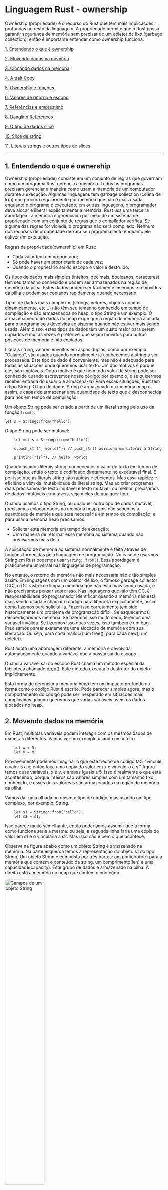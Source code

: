 # Linguagem Rust - ownership

Ownership (propriedade) é o recurso do Rust que tem mais implicações profundas no resto da linguagem. A propriedade permite que o Rust possa garantir segurança de memória sem precisar de um coletor de lixo (garbage collection), então é importante entender como ownership funciona.

[1. Entendendo o que é ownership](#1-Entendendo-o-que-é-ownership)

[2. Movendo dados na memória](#2-Movendo-dados-na-memória)

[3. Clonando dados na memória](#3-Clonando-dados-na-memória)

[4. A trait Copy](#4-A-trait-Copy)

[5. Ownership e funções](#5-Ownership-e-funções)

[6. Valores de retorno e escopo](#6-Valores-de-retorno-e-escopo)

[7. Referências e empréstimo](#7-Referências-e-empréstimo)

[8. Dangling References](#8-Dangling-References)

[9. O tipo de dados slice](#9-O-tipo-de-dados-slice)

[10. Slice de string](#10-Slice-de-string)

[11. Literais strings e outros tipos de slices](#11-Literais-strings-e-outros-tipos-de-slices)

---

## 1. Entendendo o que é ownership

Ownership (propriedade) consiste em um conjunto de regras que governam como um programa Rust gerencia a memória. Todos os programas precisam gerenciar a maneira como usam a memória de um computador durante a execução. Algumas linguagens têm garbage collection (coleta de lixo) que procura regularmente por memória que não é mais usada enquanto o programa é executado; em outras linguagens, o programador deve alocar e liberar explicitamente a memória. Rust usa uma terceira abordagem: a memória é gerenciada por meio de um sistema de propriedade com um conjunto de regras que o compilador verifica. Se alguma das regras for violada, o programa não será compilado. Nenhum dos recursos de propriedade deixará seu programa lento enquanto ele estiver em execução.

Regras da propriedade(ownership) em Rust:

* Cada valor tem um proprietário;
* Só pode haver um proprietário de cada vez;
* Quando o proprietário sai do escopo o valor é destruído.

Os tipos de dados mais simples (inteiros, decimais, booleanos, caracteres) têm seu tamanho conhecido e podem ser armazenados na região de memória da pilha. Estes dados podem ser facilmente  inseridos e removidos da pilha e podem ser copiados rapidamente quando necessário.

Tipos de dados mais complexos (strings, vetores, objetos criados dinamicamente, etc...) não têm seu tamanho conhecido em tempo de compilação e são armazenados no heap, o tipo String é um exemplo. O armazenamento de dados no heap exige que a região de memória alocada para o programa seja devolvida ao sistema quando não estiver mais sendo usada. Além disso, estes tipos de dados têm um custo maior para serem copiados e muitas vezes é preferível que sejam movidos para outras posições de memória e não copiados.

Literais string, valores envoltos em aspas duplas, como por exemplo "Calango", são usados quando normalmente já conhecemos a string a ser processada. Este tipo de dado é conveniente, mas não é adequado para todas as situações onde queremos usar texto. Um dos motivos é porque eles são imutáveis. Outro motivo é que nem todo valor de string pode ser conhecido quando escrevemos nosso código: por exemplo, e se quisermos receber entrada do usuário e armazená-la? Para essas situações, Rust tem o tipo String. O tipo de dados String é armazenado na memória heap e, assim, é capaz de armazenar uma quantidade de texto que é desconhecida para nós em tempo de compilação. 

Um objeto String pode ser criado a partir de um literal string pelo uso da função ```from()```:

```
let s = String::from("hello");
```

O tipo String pode ser mutável:

```
    let mut s = String::from("hello");

    s.push_str(", world!"); // push_str() adiciona um literal a String

    println!("{s}"); // hello, world!
```


Quando usamos literais string, conhecemos o valor do texto em tempo de compilação, então o texto é codificado diretamente no executável final. É por isso que as literais string são rápidas e eficientes. Mas essa rapidez e eficiência vêm da imutabilidade da literal string. Mas ao criar programas reais precisamos de texto imutável e texto mutável, ou melhor, precisamos de dados imutáveis e mutáveis, sejam eles de qualquer tipo.

Quando usamos o tipo String, ou qualquer outro tipo de dados mutável,  precisamos colocar dados na memória heap pois não sabemos a quantidade de memória que será necessária em tempo de compilação; e para usar a memória heap precisamos:

* Solicitar esta memória em tempo de execução;
* Uma maneira de retornar essa memória ao sistema quando não precisarmos mais dela.

A solicitação de memória ao sistema normalmente é feita através de funções fornecidas pela linguagem de programação. No caso de usarmos String em Rust podemos usar ```String::from()```. Essa abordagem é praticamente  universal nas linguagens de programação. 

No entanto, o retorno da memória não mais necessária não é tão simples assim. Em linguagens com um coletor de lixo, o famoso garbage collector (GC), o GC rastreia e limpa a memória que não está mais sendo usada, e não precisamos pensar sobre isso. Nas linguagens que não têm GC, é responsabilidade do programador identificar quando a memória não está mais sendo usada e chamar o código para liberá-la explicitamente, assim como fizemos para solicitá-la. Fazer isso corretamente tem sido historicamente um problema de programação difícil. Se esquecermos, desperdiçaremos memória. Se fizermos isso muito cedo, teremos uma variável inválida. Se fizermos isso duas vezes, isso também é um bug. Precisamos parear exatamente uma alocação de memória com sua liberação. Ou seja, para cada malloc() um free(); para cada new() um delete().

Rust adota uma abordagem diferente: a memória é devolvida automaticamente quando a variável que a possui sai do escopo. 

Quand a variável sai do escopo Rust chama um método especial da biblioteca chamado [drop()](https://doc.rust-lang.org/std/ops/trait.Drop.html#tymethod.drop). Este método executa o destrutor do objeto implicitamente.

Esta forma de gerenciar a memória heap tem um impacto profundo na forma como o código Rust é escrito. Pode parecer simples agora, mas o comportamento do código pode ser inesperado em situações mais complicadas quando queremos que várias variáveis usem os dados alocados no heap. 

## 2. Movendo dados na memória

Em Rust, múltiplas variáveis podem interagir com os mesmos dados de maneiras diferentes. Vamos ver um exemplo usando um inteiro. 

```
    let x = 5;
    let y = x;
```

Provavelmente podemos imaginar o que este trecho de código faz: "vincule o valor 5 a x; então faça uma cópia do valor em x e vincule-o a y." Agora temos duas variáveis, x e y, e ambas iguais a 5. Isso é realmente o que está acontecendo, porque inteiros são valores simples com um tamanho fixo conhecido, e esses dois valores 5 são armazenados na região de memória da pilha.

Vamos dar uma olhada no mesmto tipo de código, mas usando um tipo complexo, por exemplo, String.

```
    let s1 = String::from("hello");
    let s2 = s1;
```

Isso parece muito semelhante, então poderíamos assumir que a forma como funciona seria a mesma: ou seja, a segunda linha faria uma cópia do valor em s1 e o vincularia a s2. Mas isso não é bem o que acontece. 

Observe na figura abaixo como um objeto String é armazenado na memória. Na parte esquerda temos a representação do objeto s1 do tipo String. Um objeto String é composto por três partes: um ponteiro(ptr) para a memória que contém o conteúdo da string, um comprimento(len) e uma capacidade(capacity). Este grupo de dados é armazenado na pilha. À direita está a memória no heap que contém o conteúdo. 

<img alt="Campos de um objeto String" src="images/ownership1.svg" class="center" style="width: 50%;">
 
O comprimento é a quantidade de memória, em bytes, que o conteúdo da String está usando atualmente. A capacidade é a quantidade total de memória, em bytes, que a String recebeu do alocador. A diferença entre comprimento e capacidade é importante, mas não neste contexto, então, por enquanto, está tudo bem ignorar a capacidade. 

Quando atribuímos s1 a s2, os dados da String são copiados, o que significa que copiamos o ponteiro, o comprimento e a capacidade que estão na pilha. Não copiamos os dados na memória heap para os quais o ponteiro se refere. Em outras palavras, a representação de dados na memória se parece com a figura abaixo. 

<img alt="Atribuindo um objeto String a outra variavel" src="images/ownership2.svg" class="center" style="width: 50%;">

A representação <font color="red">NÃO</font> se parece com a figura abaixo, que é como a memória seria se o Rust copiasse os dados do heap também. Se o Rust fizesse isso, a operação s2 = s1 poderia ser muito cara em termos de desempenho de tempo de execução se os dados no heap fossem grandes. 

<img alt="Se String fosse copiado" src="images/ownership3.svg" class="center" style="width: 50%;">

Anteriormente, dissemos que quando uma variável sai do escopo, o Rust chama automaticamente a função drop() e limpa a memória heap para essa variável. Mas observe, na figura mais acima referente a atribuição de s1 a s2, que ambos os ponteiros de dados apontam para a mesma região de memória heap. Isso é um problema: quando s2 e s1 saem do escopo, ambos tentarão liberar a mesma memória. Isso é conhecido como erro de liberação dupla (double free error) e é um dos bugs de segurança de memória que mencionamos anteriormente. Liberar memória duas vezes pode levar à corrupção de memória, o que pode levar a vulnerabilidades de segurança.

Para garantir a segurança da memória, após a linha ```let s2 = s1;```, o Rust considera s1 como inválido. Portanto, o Rust não precisa liberar nada quando s1 sai do escopo. Verifique o que acontece quando você tenta usar s1 depois que s2 é criado; não funcionará: 

```
    let s1 = String::from("hello");
    let s2 = s1;

    println!("{s1}, world!");
```

Ao compilar este código você receberá o seguinte erro porque Rust impede que você use a referência inválida: 

```
$ cargo run
   Compiling ownership v0.1.0 (file:///projects/ownership)
error[E0382]: borrow of moved value: `s1`
 --> src/main.rs:5:15
  |
2 |     let s1 = String::from("hello");
  |         -- move occurs because `s1` has type `String`, which does not implement the `Copy` trait
3 |     let s2 = s1;
  |              -- value moved here
4 |
5 |     println!("{s1}, world!");
  |               ^^^^ value borrowed here after move
  |
  = note: this error originates in the macro `$crate::format_args_nl` which comes from the expansion of the macro `println` (in Nightly builds, run with -Z macro-backtrace for more info)
help: consider cloning the value if the performance cost is acceptable
  |
3 |     let s2 = s1.clone();
  |                ++++++++

For more information about this error, try `rustc --explain E0382`.
error: could not compile `ownership` (bin "ownership") due to 1 previous error
```

Se você já ouviu os termos shallow copy(cópia superficial) e deep copy(cópia profunda) ao trabalhar com outras linguagens, o conceito de copiar o ponteiro, o comprimento e a capacidade sem copiar os dados provavelmente soa como fazer uma cópia superficial. Mas, como o Rust também invalida a primeira variável, em vez de ser chamada de cópia superficial, este procedimento é conhecido como movimentação. Neste exemplo, diríamos que s1 foi movido para s2. Então, o que realmente acontece é mostrado na figura abaixo.

<img alt="Movimentação de um objeto String" src="images/ownership4.svg" class="center" style="width: 50%;">

Isso resolve nosso problema! Com apenas a variável s2 válida, quando ela sair do escopo, ela sozinha liberará a memória, e pronto.

Além disso, há uma escolha de design que é implícita por isso: Rust nunca criará automaticamente cópias "profundas" de seus dados. Portanto, qualquer cópia automática pode ser considerada barata em termos de desempenho de tempo de execução. 

## 3. Clonando dados na memória

Se quisermos fazer deep copy(cópia profunda) de um objeto, ou seja, copiar os dados armazenados na memória heap além dos dados armazenados na memória stack (pilha), podemos usar o método ```clone()```.

```
    let s1 = String::from("hello");
    let s2 = s1.clone();

    println!("s1 = {s1}, s2 = {s2}");
```

Após este código teremos dois objetos String, cada um com suas partes na memória stack e na memória heap. Lembre-se que este método executa a cópia como imaginamos mas tem um custo.

Lembre-se que tipos simples (inteiros, float, char, boolean) que têm um tamanho conhecido em tempo de compilação, são armazenados inteiramente na pilha (memória stack), então cópias dos valores reais são rápidas de fazer. Isso significa que neste caso não há necessidade de usar o método clone(). Em outras palavras, não há diferença entre shallow copy(cópia superficial) e deep copy(cópia profunda) ao lidar com tipos simples, então chamar clone() não faria nada diferente da cópia superficial comum.

## 4. A trait Copy

Rust possui uma anotação especial chamada de ```trait Copy``` que podemos colocar em tipos que são armazenados na pilha, como inteiros. Se um tipo implementa o trait Copy, variáveis que o usam não são movidas, mas sim copiadas, tornando-as ainda válidas após a atribuição a outra variável. 

O Rust não permite que anotemos um tipo com Copy se o tipo, ou qualquer uma de suas partes, implementou a trait ```Drop```. Se o tipo precisar de algum procedimento especial quando o valor sair do escopo e adicionarmos a anotação Copy a esse tipo, obteremos um erro de compilação. Para saber como adicionar a anotação Copy ao seu tipo para implementar a trait, consulte [Traits deriváveis](https://doc.rust-lang.org/book/appendix-03-derivable-traits.html).

Então, quais tipos implementam a trait Copy? Você pode verificar a documentação do tipo fornecido para ter certeza, mas, como regra geral, qualquer grupo de valores escalares simples pode implementar Copy, e nada que exija alocação na memória heap ou aquisição de algum recurso pode implementar Copy. Aqui estão alguns dos tipos que implementam Copy:

* Todos os tipos inteiros, como u32.
* O tipo booleano, bool, com valores true e false.
* Todos os tipos de ponto flutuante, como f64.
* O tipo de caractere, char.
* Tuplas, se elas contiverem apenas tipos que também implementam Copy. Por exemplo, (i32, i32) implementa Copy, mas (i32, String) não.

## 5. Ownership e funções

A mecânica de passar um valor para uma função é semelhante àquela quando se atribui um valor a uma variável. Passar uma variável para uma função moverá ou copiará, assim como a atribuição. 

```
fn main() {
    let s = String::from("hello");  // s entra no escopo

    takes_ownership(s);             // o valor de s é movido para dentro da função...
                                    // ... e não é mais válido aqui

    let x = 5;                      // x entra no escopo

    makes_copy(x);                  // x poderia ser movido para dentro da função,
                                    // mas i32 é Copy, então beleza
                                    // usar x depois
} // Aqui x sai do escopo; s também, mas como s foi movido está tudo certo.

fn takes_ownership(some_string: String) { // some_string entra no escopo
    println!("{some_string}");
} // Aqui, some_string sai do escopo e `drop()` é chamado e
  // a memória alocada é liberada.

fn makes_copy(some_integer: i32) { // some_integer entra no escopo
    println!("{some_integer}");
} // Aqui, some_integer sai do escopo. Nada de especial acontece.
```
Se tentássemos usar s após a chamada para takes_ownership(), Rust lançaria um erro de compilação. Essas verificações estáticas nos protegem de erros. 

## 6. Valores de retorno e escopo

Retornar valores também pode transferir a propriedade. 

```
fn main() {
    let s1 = gives_ownership();         // gives_ownership move seu valor de retorno
                                        // value into s1

    let s2 = String::from("hello");     // s2 entra no escopo

    let s3 = takes_and_gives_back(s2);  // s2 é movido para dentro de
                                        // takes_and_gives_back(), que por sua vez
                                        // move seu valor de retorno para s3
} // Aqui, s3 sai do escopo e drop() é chamado. s2 foi movido, então nada
  // acontece. s1 sai do escopo e drop() é chamado.

fn gives_ownership() -> String {             // gives_ownership() moverá seu
                                             // valor de retorno para a função chamadora.

    let some_string = String::from("yours"); // some_string entra no escopo

    some_string                              // some_string é retornada e
                                             // movida para fora para a função chamadora.
}

// Esta função pega um objeto String e retorna outro.
fn takes_and_gives_back(a_string: String) -> String { // a_string entra no escopo

    a_string  // a_string é retornada e movida para a função chamadora.
}
```

A propriedade de uma variável segue o mesmo padrão sempre: atribuir um valor a outra variável move o valor. Quando uma variável que inclui dados no heap sai do escopo, o valor será limpo por drop(), a menos que a propriedade dos dados tenha sido movida para outra variável. 

Embora isso funcione, assumir a propriedade e depois retornar a propriedade com cada função é um pouco tedioso. E se quisermos permitir que uma função use um valor, mas não assuma a propriedade? É bastante irritante que tudo o que passarmos também precise ser passado de volta se quisermos usá-lo novamente, além de quaisquer dados resultantes do corpo da função que possamos querer retornar também. 

Rust nos permite retornar múltiplos valores usando uma tupla, como mostrado abaixo.

```
fn main() {
    let s1 = String::from("hello");

    let (s2, len) = calculate_length(s1);

    println!("The length of '{s2}' is {len}.");
}

fn calculate_length(s: String) -> (String, usize) {
    let length = s.len(); // len() retorna o tamanho da String

    (s, length)
}
``` 

Mas nem sempre é isso que queremos. Felizmente para nós, Rust tem um recurso para usar um valor sem transferir a propriedade, chamado ```referência```. 

## 7. Referências e empréstimo

Observe que no código da função  calculate_length() temos que retornar a String para que a função chamadora ainda possa usar a String após a chamada a calculate_length(). Isto tem que ser feito porque a String foi movida para dentro calculate_length(). Por isso tivemos que retornar a String e o tamanho da String, os dois valores encapsulados numa tupla.

Em vez disso, podemos fornecer uma referência ao valor da String. Uma referência é como um ponteiro, pois é um endereço de memória que podemos seguir para acessar os dados armazenados naquele endereço; esses dados são de propriedade de alguma outra variável. Ao contrário de um ponteiro, uma referência tem a garantia de apontar para um valor válido de um tipo específico durante a vida útil dessa referência.

Abaixo temos a função calculate_length() refatorada para usar uma referência a um objeto como parâmetro em vez de assumir a propriedade do valor: 

```
fn main() {
    let s1 = String::from("hello");

    let len = calculate_length(&s1);

    println!("The length of '{s1}' is {len}.");
}

fn calculate_length(s: &String) -> usize {
    s.len()
}
```

O caractere de e-comercial (``` & ```) representa uma referência  e permite que você se refira a algum valor sem assumir a propriedade dele.

A sintaxe ``` &s1 ``` permite-nos criar uma referência que se refere ao valor de ``` s1 ``` sem ter sua propriedade. Como não tem a propriedade de s1 o valor para o qual a referência aponta não será descartado quando a referência deixar de ser usada. 

```
fn calculate_length(s: &String) -> usize { // s é uma referência para um objeto do tipo String
    s.len()
} // Aqui, s sai do escopo. Mas como  não tem a propriedade do valor referenciado, drop() não é chamado.
```

Chamamos a ação de criar uma referência de empréstimo (borrowing). Como na vida real, se uma pessoa possui algo, você pode pegá-lo emprestado dela. Quando terminar, você tem que devolvê-lo. Você não é o dono. 

Assim como as variáveis, as referências são imutáveis por padrão. O código abaixo não irá compilar.

```
fn main() {
    let s = String::from("hello");

    change(&s);
}

fn change(some_string: &String) {
    some_string.push_str(", world");
}
```

Para alterar um valor referenciado você deve utilizar referências mutáveis. O código abaixo compila sem erros. Observe que usamos ```mut``` tanto na declaração de s quanto na referência usada na chamada da função.

```
fn main() {
    let mut s = String::from("hello");

    change(&mut s);
}

fn change(some_string: &mut String) {
    some_string.push_str(", world");
}
```

Referências mutáveis têm uma grande restrição: se você tiver uma referência mutável para um valor, você NÃO pode ter outras referências para esse valor. 

```
    let mut s = String::from("hello");

    let r1 = &mut s;
    let r2 = &mut s;

    println!("{}, {}", r1, r2);
```

O código acima emitirá o seguinte erro de compilação.

```
$ cargo run
   Compiling ownership v0.1.0 (file:///projects/ownership)
error[E0499]: cannot borrow `s` as mutable more than once at a time
 --> src/main.rs:5:14
  |
4 |     let r1 = &mut s;
  |              ------ first mutable borrow occurs here
5 |     let r2 = &mut s;
  |              ^^^^^^ second mutable borrow occurs here
6 |
7 |     println!("{}, {}", r1, r2);
  |                        -- first borrow later used here

For more information about this error, try `rustc --explain E0499`.
error: could not compile `ownership` (bin "ownership") due to 1 previous error
```

O benefício de ter essa restrição é que Rust pode prevenir corridas de dados (data races) em tempo de compilação. Uma corrida de dados é semelhante a uma condição de corrida (race condition) e acontece quando esses três comportamentos ocorrem:

* Dois ou mais ponteiros acessam os mesmos dados ao mesmo tempo.
* Pelo menos um dos ponteiros está sendo usado para escrever nos dados.
* Não há nenhum mecanismo sendo usado para sincronizar o acesso aos dados.

Corridas de dados causam comportamento indefinido e podem ser difíceis de diagnosticar e corrigir quando você está tentando rastreá-las em tempo de execução; Rust previne esse problema recusando compilar código com corridas de dados! 

Note que podemos usar chaves para criar um novo escopo, permitindo múltiplas referências mutáveis, apenas não simultâneas. 

```
    let mut s = String::from("hello");

    {
        let r1 = &mut s;
    } // r1 sai do escopo aqui, então podemos criar nova referencia sem problemas 
    
    let r2 = &mut s;
```

Rust impõe uma regra semelhante para combinar referências mutáveis e imutáveis. Este código resulta em um erro:

```
    let mut s = String::from("hello");

    let r1 = &s; // sem problemas
    let r2 = &s; // sem problemas
    let r3 = &mut s; // GRANDE PROBLEMA

    println!("{}, {}, and {}", r1, r2, r3);
```

Aqui temos o erro:

```
$ cargo run
   Compiling ownership v0.1.0 (file:///projects/ownership)
error[E0502]: cannot borrow `s` as mutable because it is also borrowed as immutable
 --> src/main.rs:6:14
  |
4 |     let r1 = &s; // no problem
  |              -- immutable borrow occurs here
5 |     let r2 = &s; // no problem
6 |     let r3 = &mut s; // BIG PROBLEM
  |              ^^^^^^ mutable borrow occurs here
7 |
8 |     println!("{}, {}, and {}", r1, r2, r3);
  |                                -- immutable borrow later used here

For more information about this error, try `rustc --explain E0502`.
error: could not compile `ownership` (bin "ownership") due to 1 previous error
```

Observe que também não podemos ter uma referência mutável enquanto temos uma imutável para o mesmo valor. 

Usuários de uma referência imutável não esperam que o valor mude repentinamente! No entanto, múltiplas referências imutáveis são permitidas porque ninguém que está apenas lendo os dados tem a capacidade de afetar a leitura de outra pessoa. 

Observe que o escopo de uma referência começa a partir de onde ela é introduzida e continua até a última vez que a referência é usada. Por exemplo, o código abaixo irá compilar porque a última utilização das referências imutáveis, o ```println!```, ocorre antes da referência mutável ser introduzida: 

```
    let mut s = String::from("hello");

    let r1 = &s; // sem problemas
    let r2 = &s; // sem problemas
    println!("{r1} and {r2}");
    // as variáveis r1 e r2 will não são usadas após este ponto

    let r3 = &mut s; // sem problemas
    println!("{r3}");
```

Os escopos das referências imutáveis r1 e r2 terminam após o println! onde são usadas pela última vez, o que é antes da referência mutável r3 ser criada. Esses escopos não se sobrepõem, então este código é permitido: o compilador pode dizer que a referência não está mais sendo usada em um ponto antes do final do escopo. 

Embora erros de empréstimo possam ser frustrantes às vezes, lembre-se que é o compilador Rust apontando um possível bug antecipadamente (em tempo de compilação em vez de em tempo de execução) e mostrando exatamente onde o problema está. Então você não precisa rastrear por que seus dados não são o que você pensava que eram. 

## 8. Dangling References

Em linguagens com ponteiros, é fácil criar erroneamente um dangling pointer (ponteiro pendurado) - um ponteiro que referencia um local na memória que pode ter sido dado a outro ponteiro - liberando alguma memória enquanto preserva um ponteiro para essa memória. Em Rust, por outro lado, o compilador garante que as referências nunca serão referências penduradas: se você tiver uma referência a alguns dados, o compilador garantirá que os dados não sairão do escopo antes que a referência aos dados o faça. 

Vamos tentar criar uma referência pendente para ver como o Rust as previne com um erro de compilação: 

```
fn main() {
    let reference_to_nothing = dangle();
}

fn dangle() -> &String {
    let s = String::from("hello");

    &s
}
```

Este código emitirá o seguinte erro:

```
$ cargo run
   Compiling ownership v0.1.0 (file:///projects/ownership)
error[E0106]: missing lifetime specifier
 --> src/main.rs:5:16
  |
5 | fn dangle() -> &String {
  |                ^ expected named lifetime parameter
  |
  = help: this function's return type contains a borrowed value, but there is no value for it to be borrowed from
help: consider using the `'static` lifetime, but this is uncommon unless you're returning a borrowed value from a `const` or a `static`
  |
5 | fn dangle() -> &'static String {
  |                 +++++++
help: instead, you are more likely to want to return an owned value
  |
5 - fn dangle() -> &String {
5 + fn dangle() -> String {
  |

error[E0515]: cannot return reference to local variable `s`
 --> src/main.rs:8:5
  |
8 |     &s
  |     ^^ returns a reference to data owned by the current function

Some errors have detailed explanations: E0106, E0515.
For more information about an error, try `rustc --explain E0106`.
error: could not compile `ownership` (bin "ownership") due to 2 previous errors
```

Observe que como s é criado dentro de dangle(), quando o código de dangle() terminar, s será desalocado. Mas tentamos retornar uma referência a ele. Isso significa que essa referência estaria apontando para uma String inválida. Isso não é bom! O Rust não nos permite fazer isso.

A solução aqui seria em vez de retornar uma referência retornar um objeto String, quando teríamos a transferência da propriedade, ou usar lifetimes.

```
fn no_dangle() -> String {
    let s = String::from("hello");

    s
}
```

O código acima funcionaria beleza pois a propriedade é movida para a função chamadora e nada é desalocado.

## 9. O tipo de dados slice

Em Rust, uma slice (fatia) é um tipo de dados que referencia uma sequência contígua de elementos em uma coleção. Uma fatia é um tipo de referência, portanto não possui propriedade.

Aqui está um pequeno problema de programação: escreva uma função que receba uma string de palavras separadas por espaços (uma frase, digamos assim) e retorne a primeira palavra que encontrar nessa string. Se a função não encontrar um espaço na string, a string inteira deve ser uma única palavra, então a string inteira deve ser retornada.

Vamos trabalhar em como escreveríamos a assinatura dessa função sem usar slice, para entender o problema que as slices resolverão: 

```
fn first_word(s: &String) -> ?
```

A função ```first_word()``` tem uma ``` &String ``` como parâmetro. Não queremos a propriedade, então isso está correto. Mas o que devemos retornar? Não temos realmente uma maneira de falar sobre parte de uma string. No entanto, poderíamos retornar o índice do final da palavra, indicado por um espaço. Vamos tentar isso. 

```
fn first_word(s: &String) -> usize {
    let bytes = s.as_bytes();

    for (i, &item) in bytes.iter().enumerate() {
        if item == b' ' {
            return i;
        }
    }

    s.len()
}
```

Como precisamos percorrer o elemento String item por item e verificar se o valor do item é um espaço, convertemos nossa String em um array de bytes usando o método ``` as_bytes() ```.

```
    let bytes = s.as_bytes();
```

Em seguida, criamos um iterador sobre o array de bytes usando o método ``` iter() ```:

```
    for (i, &item) in bytes.iter().enumerate() {
```

O métoto ``` iter() ``` retorna cada elemento em uma coleção.

O método ``` enumerate() ``` encapsula o resultado de ``` iter() ``` em uma tupla contendo dois elementos, o primeiro elemento é o índice e o segundo elemento é uma referência ao elemento. 

Como ``` enumerate() ``` retorna uma tupla, podemos usar padrões para desestruturar essa tupla. Especificamos um padrão que tem ``` i ``` para o índice na tupla e ``` &item ``` para o único byte na tupla.  Como obtemos uma referência ao elemento de ```  iter().enumerate() ```, usamos ``` & ``` no padrão. 

```
(i, &item)
```

Dentro do loop for, procuramos pelo byte que representa o espaço usando a sintaxe literal de byte. Se encontrarmos um espaço, retornamos a posição. Caso contrário, retornamos o comprimento da string usando o método ``` len() ```.

```
        if item == b' ' {
            return i;
        }
    }

    s.len()
```

Agora temos uma maneira de descobrir o índice do fim da primeira palavra na string, mas há um problema. Estamos retornando um ```usize``` por si só, mas é apenas um número significativo no contexto do ```&String```. Em outras palavras, porque é um valor separado do objeto String, não há garantia de que ele ainda será válido no futuro. Considere o programa abaixo que usa a função ```first_word()```.

```
fn main() {
	let mut s = String::from("hello world");

	let word = first_word(&s); // word receberá o valor 5

	s.clear(); // aqui limpamos a string, fazendo-a igual a ""

	// word ainda terá o valor 5 aqui, mas não existe mais a string
	// que poderíamos usar com este valor 5. word agora é totalmente
	// inválido.
}
```

Este programa compila sem erros e também o faria se usássemos ```word``` após chamar ```s.clear()```. Porque ```word``` não está conectada ao estado de ```s``` de forma alguma, ```word``` ainda contém o valor 5. Poderíamos usar esse valor 5 com a variável ```s``` para tentar extrair a primeira palavra, mas isso seria um bug porque o conteúdo de ```s``` mudou desde que salvamos 5 em ```word```. 

A preocupação com o índice em ```word``` ficando fora de sincronia com os dados em ```s``` é tedioso e propenso a erros! Gerenciar esses índices é ainda mais frágil se escrevermos uma função ```second_word()```. Sua assinatura teria que ser assim:

```
fn second_word(s: &String) -> (usize, usize) {
```

Agora estamos rastreando um índice inicial e um índice final, e temos ainda mais valores que foram calculados a partir de dados em um estado particular, mas não estão vinculados a esse estado. Temos três variáveis ​​não relacionadas flutuando por aí que precisam ser mantidas sincronizadas.

Felizmente, o Rust tem uma solução para esse problema: slices.

## 10. Slice de string

Uma slice de string é uma referência a uma parte de uma string:

```
    let s = String::from("hello world");

    let hello = &s[0..5];
    let world = &s[6..11];
```

No código acima, a variável ```hello``` é uma referência a uma parte da String especificada pelo intervalo ```[0..5]```.

Criamos slices usando a sintaxe de intervalo entre colchetes especificando ```[índice_inicial..índice_final]```, onde ```índice_inicial``` é a primeira posição na string e ```índice_final``` é um a mais que a última posição na string. Ou seja, a slice ```[0..5]``` refere-se ao pedaço da string que inicia no caracete que está na posição 0 e termina no caractere que está na posição 4 ("hello"). 

Com a sintaxe de intervalo ```..``` do Rust, se você quiser começar no índice 0, pode descartar o valor antes dos dois pontos. Em outras palavras, as slices abaixo são iguais: 

```
let s = String::from("hello");

let slice = &s[0..2];
let slice = &s[..2];
```

Da mesma forma, se a slice incluir o último byte da String, você pode descartar o número final. 

```
let s = String::from("hello");

let len = s.len();

let slice = &s[3..len];
let slice = &s[3..];
```

Você também pode descartar ambos os valores para obter uma slice de toda a string. 

```
let s = String::from("hello");

let len = s.len();

let slice = &s[0..len];
let slice = &s[..];
```

OBSERVAÇÃO: Os índices do intervalo da slice de string devem ocorrer em limites de caracteres UTF-8 válidos. Se você tentar criar uma slice de string no meio de um caractere de vários bytes, seu programa será encerrado com um erro. Para fins de introdução as slices de string, estamos assumindo apenas caracteres ASCII nesta seção.

Com todas essas informações em mente, vamos reescrever a função ```first_word()``` para retornar uma slice. O tipo de dados referente a uma slice de string é escrito como ```&str```:

```
fn first_word(s: &String) -> &str {
    let bytes = s.as_bytes();

    for (i, &item) in bytes.iter().enumerate() {
        if item == b' ' {
            return &s[0..i];
        }
    }

    &s[..]
}
```

Obtemos o índice para o final da palavra da mesma forma que fizemos na implementação anterior, procurando a primeira ocorrência de um espaço. Quando encontramos um espaço, retornamos uma slice de string usando o início da string e o índice do espaço como os índices inicial e final.

Agora, quando chamamos ```first_word()```, recebemos um valor que está ligado aos dados passados como argumento da função.

Retornar uma slice também funcionaria para a função ```second_word()```:

```
fn second_word(s: &String) -> &str {
```

Agora temos uma API que é muito mais difícil de bagunçar porque o compilador garantirá que as referências na String permaneçam válidas. 
No bug da implementação anterior, pegamos o índice da primeira palavra, mas depois limpamos a string, então nosso índice ficou inválido. Esse código estava logicamente incorreto, mas não mostrou nenhum erro de imediato. Os problemas apareceriam mais tarde se continuássemos tentando usar o índice da primeira palavra com uma string vazia.

Slices tornam esse bug impossível e nos avisam que temos um problema com nosso código muito mais cedo. Usar a versão slice de ```first_word()``` lançará um erro de tempo de compilação:

```
fn main() {
    let mut s = String::from("hello world");

    let word = first_word(&s);

    s.clear(); // ERRO

    println!("the first word is: {word}");
}
```

Abaixo temos o erro emitido ao tentar compilar este código:

```
$ cargo run
   Compiling ownership v0.1.0 (file:///projects/ownership)
error[E0502]: cannot borrow `s` as mutable because it is also borrowed as immutable
  --> src/main.rs:18:5
   |
16 |     let word = first_word(&s);
   |                           -- immutable borrow occurs here
17 |
18 |     s.clear(); // error!
   |     ^^^^^^^^^ mutable borrow occurs here
19 |
20 |     println!("the first word is: {word}");
   |                                  ------ immutable borrow later used here

For more information about this error, try `rustc --explain E0502`.
error: could not compile `ownership` (bin "ownership") due to 1 previous error
```

Lembre-se das regras de empréstimo que se temos uma referência imutável para algo, não podemos também ter uma referência mutável. Como ```clear()``` precisa truncar a String, ele precisa obter uma referência mutável. O ```println!``` após a chamada a ```clear()``` usa a referência em ```word```, então a referência imutável ainda deve estar ativa naquele ponto. Rust não permite que a referência mutável em ```clear()``` e a referência imutável em ```word``` existam ao mesmo tempo, e a compilação falha. Rust não apenas tornou nossa API mais fácil de usar, mas também eliminou uma classe inteira de erros em tempo de compilação!

## 11. Literais strings e outros tipos de slices

As literais de string são armazenadas dentro do binário. Por exemplo:

```
let s = "Hello, world!";
```

O tipo de ```s``` aqui é ```&str```: é uma slice que aponta para aquele ponto específico do binário. Esta é também a razão pela qual literais de string são imutáveis; ```&str``` é uma referência imutável.

Com o que aprendemos até agora podemos refatorar a função ```first_word()```; atualmente sua assinatura é:

```
fn first_word(s: &String) -> &str {
```

Um programador Rust mais experiente alteraria a assinatura desta função conforme abaixo, pois assim ela permitiria que usássemos a mesma função com valores ```&String``` e ```&str```.

```
fn first_word(s: &str) -> &str {
```

Se tivermos um tipo ```&str```, podemos passá-lo diretamente. Se tivermos um tipo ```String```, podemos passar uma slice da String ou uma referência à String pois a linguagem Rust converte um ```&String``` para um ```&str``` implicitamente.

Definir uma função para receber uma slice de string em vez de uma referência a uma String torna nossa API mais geral e útil sem perder nenhuma funcionalidade: 

```
fn main() {
    let my_string = String::from("hello world");

	// `first_word` funciona com slices de String, seja parcial ou completa
    let word = first_word(&my_string[0..6]);
    let word = first_word(&my_string[..]);

	// `first_word` funciona com referência a String que equivale
	// a uma slice da String toda.
    let word = first_word(&my_string);

    let my_string_literal = "hello world";

	// `first_word` funciona com slices de literais string, seja parcial ou completa
    let word = first_word(&my_string_literal[0..6]);
    let word = first_word(&my_string_literal[..]);

	// Como literais string já são slices de string isto funciona também, sem a sintaxe de slice
    let word = first_word(my_string_literal);
}
```

Slices podem ser de outros tipos, considere o array abaixo:

```
let a = [1, 2, 3, 4, 5];
```

Assim como podemos querer nos referir a parte de uma string, podemos querer nos referir a parte de um array. Faríamos isso assim: 

```
let a = [1, 2, 3, 4, 5];

let slice = &a[1..3];

assert_eq!(slice, &[2, 3]);
```

Esta slice é do tipo ``´&[i32]``` e funciona da mesma forma que as slices de string. Você pode usar slices para todos os tipos em outras coleções. 

---
## Referências

[Capítulo 4 do Livro](https://doc.rust-lang.org/book/ch04-00-understanding-ownership.html)



---

arataca89@gmail.com

Última atualização: 20240925
